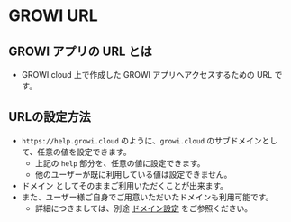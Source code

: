 # GROWI URL

## GROWI アプリの URL とは

- GROWI.cloud 上で作成した GROWI アプリへアクセスするための URL です。

## URLの設定方法

- `https://help.growi.cloud` のように、`growi.cloud` のサブドメインとして、任意の値を設定できます。
  - 上記の `help` 部分を、任意の値に設定できます。
  - 他のユーザーが既に利用している値は設定できません。
- ドメイン としてそのままご利用いただくことが出来ます。
- また、ユーザー様ご自身でご用意いただいたドメインも利用可能です。
  - 詳細につきましては、別途 [ドメイン設定](/ja/cloud/domain.html) をご参照ください。
